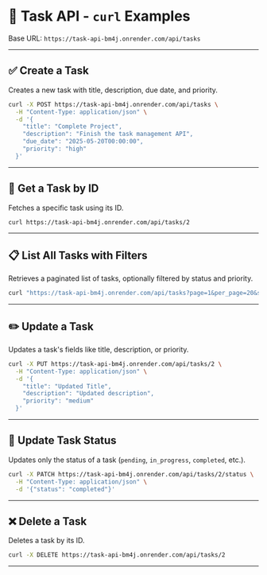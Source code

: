 
# 📡 Task API - `curl` Examples

Base URL: `https://task-api-bm4j.onrender.com/api/tasks`

---

## ✅ Create a Task  
Creates a new task with title, description, due date, and priority.

```bash
curl -X POST https://task-api-bm4j.onrender.com/api/tasks \
  -H "Content-Type: application/json" \
  -d '{
    "title": "Complete Project",
    "description": "Finish the task management API",
    "due_date": "2025-05-20T00:00:00",
    "priority": "high"
  }'
```

---

## 📄 Get a Task by ID  
Fetches a specific task using its ID.

```bash
curl https://task-api-bm4j.onrender.com/api/tasks/2
```

---

## 📋 List All Tasks with Filters  
Retrieves a paginated list of tasks, optionally filtered by status and priority.

```bash
curl "https://task-api-bm4j.onrender.com/api/tasks?page=1&per_page=20&status=pending&priority=high"
```

---

## ✏️ Update a Task  
Updates a task's fields like title, description, or priority.

```bash
curl -X PUT https://task-api-bm4j.onrender.com/api/tasks/2 \
  -H "Content-Type: application/json" \
  -d '{
    "title": "Updated Title",
    "description": "Updated description",
    "priority": "medium"
  }'
```

---

## 🔄 Update Task Status  
Updates only the status of a task (`pending`, `in_progress`, `completed`, etc.).

```bash
curl -X PATCH https://task-api-bm4j.onrender.com/api/tasks/2/status \
  -H "Content-Type: application/json" \
  -d '{"status": "completed"}'
```

---

## ❌ Delete a Task  
Deletes a task by its ID.

```bash
curl -X DELETE https://task-api-bm4j.onrender.com/api/tasks/2
```

---
